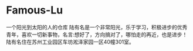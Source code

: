 # Famous-Lu
一个阳光到太阳的人的仓库
陆有名是一个非常阳光，乐于学习，积极进步的优秀青年，喜欢一切新事物，名言:想好了，方向搞对了，哪怕走的再近，也是进步！
陆有名住在苏州工业园区车坊淞泽家园一区40幢301室。
